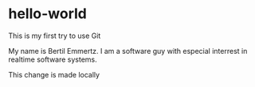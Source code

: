 # hello-world
This is my first try to use Git

My name is Bertil Emmertz. 
I am a software guy with especial interrest in realtime software systems.

This change is made locally